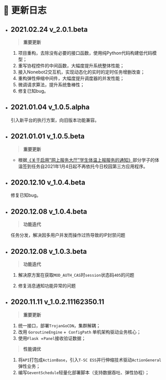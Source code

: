 # :loudspeaker: 更新日志

- ## 2021.02.24 v_2.0.1.beta

  > **重要更新**

  1. 项目重构，去除没有必要的接口函数，使用纯Python代码构建低代码模型；
  2. 重写协程控件的中间函数，大幅度提升系统整体性能；
  3. 接入Nonebot2交互机，实现动态化的实时的定时任务增删改查；
  4. 重构弹性伸缩中间件，大幅度提升调度器的并发性能；
  5. 微调请求算法，提升系统鲁棒性；
  6. 修复已知bug。

- ## 2021.01.04 v_1.0.5.alpha

  引入新平台的执行方案，向旧版本功能兼容。

- ## 2021.01.01 v_1.0.5.beta

  > **重要更新**

  - 根据[《关于启用"网上服务大厅”学生体温上报服务的通知》](https://kdocs.cn/l/sl02ofSPeh7r?f=111
    )部分学子的体温签到任务自2021年1月4日起不再依托今日校园第三方应用程序。

- ## 2020.12.10 v_1.0.4.beta

  修复已知bug。

- ## **2020.12.08 v_1.0.4.beta**

  > **功能迭代**

  任务分发，解决因多用户并发而操作过热导致的IP封禁问题

- ## 2020.12.08 v_1.0.3.beta

  > **功能迭代**

  1. 解决原方案在获取`MOD_AUTH_CAS`时`session`状态码`405`的问题

  2. 修复消息通知功能异常的问题

- ## 2020.11.11 v_1.0.2.11162350.11

  > **重要更新**

  1. 统一接口，部署`TrojanGoCDN`，集群解耦；
  2. 改用 `GoroutineEngine` +` ConfigPath` 单机架构驱动业务核心；
  3. 使用`Flask `+`Panel`接收验证数据；

  > **性能调优**

  1. 将`API`打包成`ActionBase`，引入`T-SC ESS`并行伸缩技术驱动`ActionGeneral`弹性业务；
  2. 编写`GeventSchedule`轻量化部署脚本（支持数据吞吐、弹性协程）；

